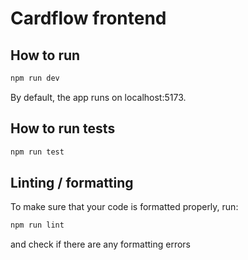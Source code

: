 # Cardflow frontend

## How to run
```bash
npm run dev
```
By default, the app runs on localhost:5173.

## How to run tests
```bash
npm run test
```

## Linting / formatting
To make sure that your code is formatted properly, run:
```bash
npm run lint
```
and check if there are any formatting errors
